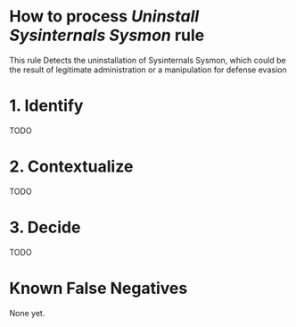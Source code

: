 # How to process *Uninstall Sysinternals Sysmon* rule
This rule Detects the uninstallation of Sysinternals Sysmon, which could be the result of legitimate administration or a manipulation for defense evasion

# 1. Identify
TODO

# 2. Contextualize
TODO

# 3. Decide
TODO

# Known False Negatives
None yet.
